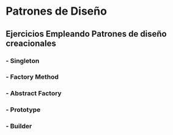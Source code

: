 # Patrones de Diseño
## Ejercicios Empleando Patrones de diseño creacionales
### - Singleton
### - Factory Method
### - Abstract Factory
### - Prototype
### - Builder

